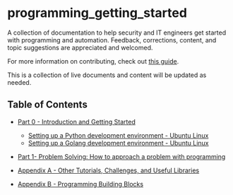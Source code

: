 # programming_getting_started
A collection of documentation to help security and IT engineers get started with programming and automation. Feedback, corrections, content, and topic suggestions are appreciated and welcomed. 

For more information on contributing, check out [this guide](CONTRIBUTING.md).

This is a collection of live documents and content will be updated as needed.

## Table of Contents

* [Part 0 - Introduction and Getting Started](part0/README.md)
  * [Setting up a Python development environment - Ubuntu Linux](part0/python_setup_ubuntu.md)
  * [Setting up a Golang development environment - Ubuntu Linux](part0/go_setup_ubuntu.md)
  
* [Part 1- Problem Solving: How to approach a problem with programming](part1/README.md)

* [Appendix A - Other Tutorials, Challenges, and Useful Libraries](appendixA/README.md)

* [Appendix B - Programming Building Blocks](appendixB/README.md)
